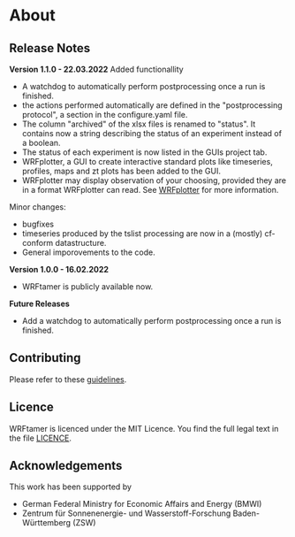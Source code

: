 # About

## Release Notes

**Version 1.1.0 - 22.03.2022**
Added functionallity
- A watchdog to automatically perform postprocessing once a run is finished.
- the actions performed automatically are defined in the "postprocessing protocol", a section in the configure.yaml file.
- The column "archived" of the xlsx files is renamed to "status". It contains now a string describing the status
of an experiment instead of a boolean.
- The status of each experiment is now listed in the GUIs project tab.
- WRFplotter, a GUI to create interactive standard plots like timeseries, profiles, maps and zt plots has been added to the GUI.
- WRFplotter may display observation of your choosing, provided they are in a format WRFplotter can read. See [WRFplotter](wrfplotter.md) for more information.

Minor changes:
- bugfixes
- timeseries produced by the tslist processing are now in a (mostly) cf-conform datastructure.
- General imporovements to the code.


**Version 1.0.0 - 16.02.2022**

- WRFtamer is publicly available now.

**Future Releases**

- Add a watchdog to automatically perform postprocessing once a run is finished.

<!--
- Should the EXP_NAME.yaml file be deleted once wt create has been executed? Afte all, the 
  configure.yaml file is here anyway, and I don't want to cause confusion. Furthermore, the .yaml files
  may pile up.
- remove link_grib from list of essential files? We have replaced the file with a python version, that is more dynamic. (works for GRIBFILE_XXXX.
-->

## Contributing

Please refer to these [guidelines](https://github.com/os-simopt/WRFtamer/blob/main/CONTRIBUTING.md).

## Licence

WRFtamer is licenced under the MIT Licence. You find the full legal text in the file 
[LICENCE](https://github.com/os-simopt/WRFtamer/blob/main/LICENCE).

## Acknowledgements

This work has been supported by
- German Federal Ministry for Economic Affairs and Energy (BMWI)
- Zentrum für Sonnenenergie- und Wasserstoff-Forschung Baden-Württemberg (ZSW)
